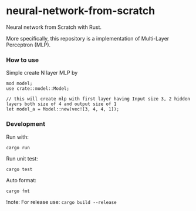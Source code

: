 # neural-network-from-scratch

Neural network from Scratch with Rust.

More specifically, this repository is a implementation of Multi-Layer Perceptron (MLP).

### How to use

Simple create N layer MLP by

```
mod model;
use crate::model::Model;

// this will create mlp with first layer having Input size 3, 2 hidden layers both size of 4 and output size of 1
let model_a = Model::new(vec![3, 4, 4, 1]);
```

### Development

Run with:

```
cargo run
```

Run unit test:

```
cargo test
```

Auto format:

```
cargo fmt
```

!note: For release use: `cargo build --release`
